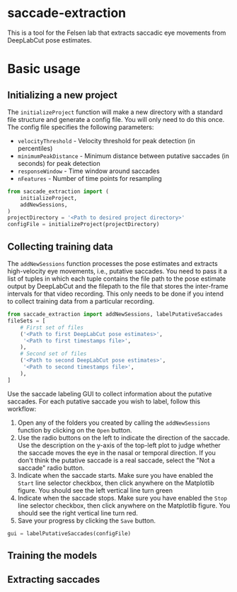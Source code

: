 # saccade-extraction
This is a tool for the Felsen lab that extracts saccadic eye movements from
DeepLabCut pose estimates.

# Basic usage

## Initializing a new project 
The `initializeProject` function will make a new directory with a standard file structure and generate a config file. You will only need to do this once. The config file specifies the following parameters:
* `velocityThreshold` - Velocity threshold for peak detection (in percentiles)
* `minimumPeakDistance` - Minimum distance between putative saccades (in seconds) for peak detection
* `responseWindow` - Time window around saccades
* `nFeatures` - Number of time points for resampling
```Python
from saccade_extraction import (
    initializeProject,
    addNewSessions,
)
projectDirectory = '<Path to desired project directory>'
configFile = initializeProject(projectDirectory)
```

## Collecting training data
The `addNewSessions` function processes the pose estimates and extracts high-velocity eye movements, i.e., putative saccades. You need to pass it a list of tuples in which each tuple contains the file path to the pose estimate output by DeepLabCut and the filepath to the file that stores the inter-frame intervals for that video recording. This only needs to be done if you intend to collect training data from a particular recording.
```Python
from saccade_extraction import addNewSessions, labelPutativeSaccades
fileSets = [
    # First set of files
    ('<Path to first DeepLabCut pose estimates>',
     '<Path to first timestamps file>',
    ),
    # Second set of files
    ('<Path to second DeepLabCut pose estimates>',
     '<Path to second timestamps file>',
    ),
]

```
Use the saccade labeling GUI to collect information about the putative saccades. For each putative saccade you wish to label, follow this workflow:
1. Open any of the folders you created by calling the `addNewSessions` function by clicking on the `Open` button.
2. Use the radio buttons on the left to indicate the direction of the saccade. Use the description on the y-axis of the top-left plot to judge whether the saccade moves the eye in the nasal or temporal direction. If you don't think the putative saccade is a real saccade, select the "Not a saccade" radio button.
3. Indicate when the saccade starts. Make sure you have enabled the `Start` line selector checkbox, then click anywhere on the Matplotlib figure. You should see the left vertical line turn green
4. Indicate when the saccade stops. Make sure you have enabled the `Stop` line selector checkbox, then click anywhere on the Matplotlib figure. You should see the right vertical line turn red.
5. Save your progress by clicking the `Save` button.
```Python
gui = labelPutativeSaccades(configFile)
```

## Training the models

## Extracting saccades